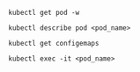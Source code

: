 ```
kubectl get pod -w
```
```
kubectl describe pod <pod_name>
```
```
kubectl get configemaps
```
```
kubectl exec -it <pod_name>
```

